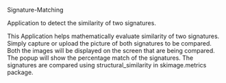 Signature-Matching

Application to detect the similarity of two signatures.

This Application helps mathematically evaluate similarity of two signatures. Simply capture or upload the picture of both signatures to be compared. Both the images will be displayed on the screen that are being compared. The popup will show the percentage match of the signatures. The signatures are compared using structural_similarity in skimage.metrics package.
